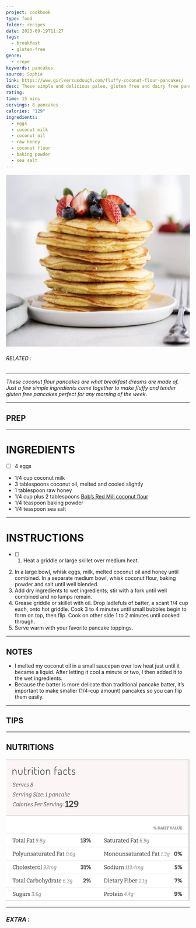 ```yaml
---
project: cookbook
type: food
folder: recipes
date: 2023-09-19T11:27
tags:
  - breakfast
  - gluten-free
genre:
  - crepe
keywords: pancakes
source: Sophie
link: https://www.girlversusdough.com/fluffy-coconut-flour-pancakes/
desc: These simple and delicious paleo, gluten free and dairy free pancakes are begging to be your next breakfast.
rating: 
time: 15 mins
servings: 8 pancakes
calories: "129"
ingredients:
  - eggs
  - coconut milk
  - coconut oil
  - raw honey
  - coconut flour
  - baking powder
  - sea salt
---
```


![IMAGE](image_158.png)

###### *RELATED* : 
---
_These coconut flour pancakes are what breakfast dreams are made of. Just a few simple ingredients come together to make fluffy and tender gluten free pancakes perfect for any morning of the week._

---
## PREP



---
# INGREDIENTS

- [ ] 4 eggs
- 1/4 cup coconut milk
- 3 tablespoons coconut oil, melted and cooled slightly
- 1 tablespoon raw honey
- 1/4 cup plus 2 tablespoons [Bob’s Red Mill coconut flour](https://amzn.to/2lpl0Vp)
- 1/4 teaspoon baking powder
- 1/4 teaspoon sea salt

---
# INSTRUCTIONS

- [ ] 1. Heat a griddle or large skillet over medium heat.
2. In a large bowl, whisk eggs, milk, melted coconut oil and honey until combined. In a separate medium bowl, whisk coconut flour, baking powder and salt until well blended.
3. Add dry ingredients to wet ingredients; stir with a fork until well combined and no lumps remain.
4. Grease griddle or skillet with oil. Drop ladlefuls of batter, a scant 1/4 cup each, onto hot griddle. Cook 3 to 4 minutes until small bubbles begin to form on top, then flip. Cook on other side 1 to 2 minutes until cooked through.
5. Serve warm with your favorite pancake toppings.

---
## NOTES

- I melted my coconut oil in a small saucepan over low heat just until it became a liquid. After letting it cool a minute or two, I then added it to the wet ingredients.
- Because the batter is more delicate than traditional pancake batter, it’s important to make smaller (1/4-cup amount) pancakes so you can flip them easily.

---
## TIPS



---
## NUTRITIONS

![IMAGE](image_159.png)


---
### *EXTRA* :



